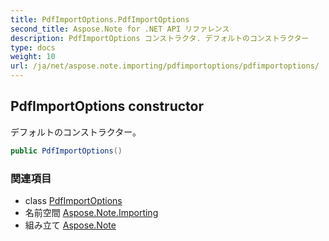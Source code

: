 ```yaml
---
title: PdfImportOptions.PdfImportOptions
second_title: Aspose.Note for .NET API リファレンス
description: PdfImportOptions コンストラクタ. デフォルトのコンストラクター
type: docs
weight: 10
url: /ja/net/aspose.note.importing/pdfimportoptions/pdfimportoptions/
---
```

## PdfImportOptions constructor

デフォルトのコンストラクター。

```csharp
public PdfImportOptions()
```

### 関連項目

* class [PdfImportOptions](../)
* 名前空間 [Aspose.Note.Importing](../../pdfimportoptions/)
* 組み立て [Aspose.Note](../../../)


